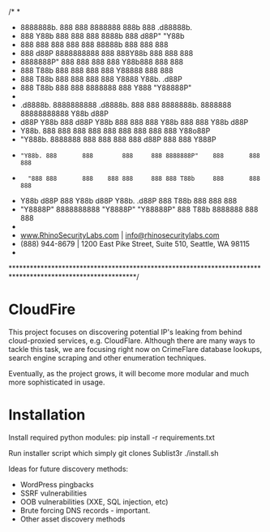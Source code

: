 /*
*
* 8888888b.  888    888 8888888 888b    888  .d88888b. 
* 888   Y88b 888    888   888   8888b   888 d88P" "Y88b
* 888    888 888    888   888   88888b  888 888     888
* 888   d88P 8888888888   888   888Y88b 888 888     888
* 8888888P"  888    888   888   888 Y88b888 888     888
* 888 T88b   888    888   888   888  Y88888 888     888
* 888  T88b  888    888   888   888   Y8888 Y88b. .d88P
* 888   T88b 888    888 8888888 888    Y888  "Y88888P" 
* 
*  .d8888b.  8888888888 .d8888b.  888     888 8888888b.  8888888 88888888888 Y88b   d88P
* d88P  Y88b 888       d88P  Y88b 888     888 888   Y88b   888       888      Y88b d88P
* Y88b.      888       888    888 888     888 888    888   888       888       Y88o88P
*  "Y888b.   8888888   888        888     888 888   d88P   888       888        Y888P
*     "Y88b. 888       888        888     888 8888888P"    888       888         888
*       "888 888       888    888 888     888 888 T88b     888       888         888
* Y88b  d88P 888       Y88b  d88P Y88b. .d88P 888  T88b    888       888         888
*  "Y8888P"  8888888888 "Y8888P"   "Y88888P"  888   T88b 8888888     888         888
*
* www.RhinoSecurityLabs.com    |    info@rhinosecuritylabs.com
* (888) 944-8679    |    1200 East Pike Street, Suite 510, Seattle, WA 98115 
*     
***********************************************************************************************************/

CloudFire
=========

This project focuses on discovering potential IP's leaking from behind cloud-proxied services, e.g. CloudFlare. Although there are many ways to tackle this task, we are focusing right now on CrimeFlare database lookups, search engine scraping and other enumeration techniques.

Eventually, as the project grows, it will become more modular and much more sophisticated in usage. 


Installation
============

Install required python modules:
pip install -r requirements.txt

Run installer script which simply git clones Sublist3r
./install.sh 

Ideas for future discovery methods:

- WordPress pingbacks
- SSRF vulnerabilities
- OOB vulnerabilities (XXE, SQL injection, etc)
- Brute forcing DNS records - important.
- Other asset discovery methods

